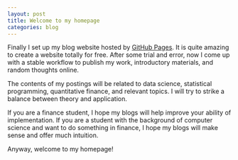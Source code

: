 ```yaml
---
layout: post
title: Welcome to my homepage
categories: blog
---
```


Finally I set up my blog website hosted by [GitHub Pages](http://pages.github.com). It is quite amazing to create a website totally for free. After some trial and error, now I come up with a stable workflow to publish my work, introductory materials, and random thoughts online. 

The contents of my postings will be related to data science, statistical programming, quantitative finance, and relevant topics. I will try to strike a balance between theory and application.

If you are a finance student, I hope my blogs will help improve your ability of implementation. If you are a student with the background of computer science and want to do something in finance, I hope my blogs will make sense and offer much intuition.

Anyway, welcome to my homepage!